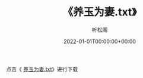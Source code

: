 ﻿---
title:  《养玉为妻.txt》
date:   2022-01-01T00:00:00+00:00
author: 听松阁
layout: post
permalink: /养玉为妻/
categories: 小说
tags: [小说]
---

点击《 [养玉为妻.txt](http://img.660000.xyz/bookstukust/book/bntxt/10/养玉为妻.txt)》进行下载